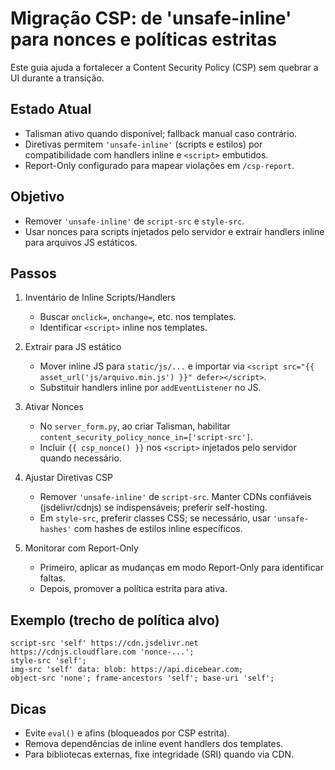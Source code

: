 # Migração CSP: de 'unsafe-inline' para nonces e políticas estritas

Este guia ajuda a fortalecer a Content Security Policy (CSP) sem quebrar a UI durante a transição.

## Estado Atual

- Talisman ativo quando disponível; fallback manual caso contrário.
- Diretivas permitem `'unsafe-inline'` (scripts e estilos) por compatibilidade com handlers inline e `<script>` embutidos.
- Report-Only configurado para mapear violações em `/csp-report`.

## Objetivo

- Remover `'unsafe-inline'` de `script-src` e `style-src`.
- Usar nonces para scripts injetados pelo servidor e extrair handlers inline para arquivos JS estáticos.

## Passos

1. Inventário de Inline Scripts/Handlers
   - Buscar `onclick=`, `onchange=`, etc. nos templates.
   - Identificar `<script>` inline nos templates.

2. Extrair para JS estático
   - Mover inline JS para `static/js/...` e importar via `<script src="{{ asset_url('js/arquivo.min.js') }}" defer></script>`.
   - Substituir handlers inline por `addEventListener` no JS.

3. Ativar Nonces
   - No `server_form.py`, ao criar Talisman, habilitar `content_security_policy_nonce_in=['script-src']`.
   - Incluir `{{ csp_nonce() }}` nos `<script>` injetados pelo servidor quando necessário.

4. Ajustar Diretivas CSP
   - Remover `'unsafe-inline'` de `script-src`. Manter CDNs confiáveis (jsdelivr/cdnjs) se indispensáveis; preferir self-hosting.
   - Em `style-src`, preferir classes CSS; se necessário, usar `'unsafe-hashes'` com hashes de estilos inline específicos.

5. Monitorar com Report-Only
   - Primeiro, aplicar as mudanças em modo Report-Only para identificar faltas.
   - Depois, promover a política estrita para ativa.

## Exemplo (trecho de política alvo)

```
script-src 'self' https://cdn.jsdelivr.net https://cdnjs.cloudflare.com 'nonce-...';
style-src 'self';
img-src 'self' data: blob: https://api.dicebear.com;
object-src 'none'; frame-ancestors 'self'; base-uri 'self';
```

## Dicas

- Evite `eval()` e afins (bloqueados por CSP estrita).
- Remova dependências de inline event handlers dos templates.
- Para bibliotecas externas, fixe integridade (SRI) quando via CDN.
